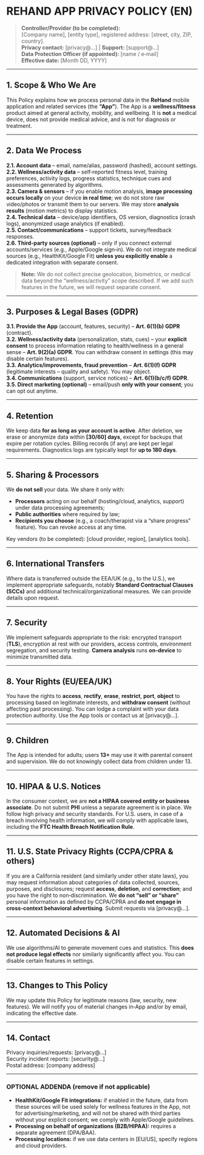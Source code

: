 # REHAND APP PRIVACY POLICY (EN)

> **Controller/Provider (to be completed):**  
> [Company name], [entity type], registered address: [street, city, ZIP, country].  
> **Privacy contact:** [privacy@…] | **Support:** [support@…]  
> **Data Protection Officer (if appointed):** [name / e‑mail]  
> **Effective date:** [Month DD, YYYY]

---

## 1. Scope & Who We Are
This Policy explains how we process personal data in the **ReHand** mobile application and related services (the **“App”**). The App is a **wellness/fitness** product aimed at general activity, mobility, and wellbeing. It is **not** a medical device, does not provide medical advice, and is not for diagnosis or treatment.

---

## 2. Data We Process
**2.1. Account data** – email, name/alias, password (hashed), account settings.  
**2.2. Wellness/activity data** – self‑reported fitness level, training preferences, activity logs, progress statistics, technique cues and assessments generated by algorithms.  
**2.3. Camera & sensors** – if you enable motion analysis, **image processing occurs locally** on your device **in real time**; we do not store raw video/photos or transmit them to our servers. We may store **analysis results** (motion metrics) to display statistics.  
**2.4. Technical data** – device/app identifiers, OS version, diagnostics (crash logs), anonymized usage analytics (if enabled).  
**2.5. Contact/communications** – support tickets, survey/feedback responses.  
**2.6. Third‑party sources (optional)** – only if you connect external accounts/services (e.g., Apple/Google sign‑in). We do not integrate medical sources (e.g., HealthKit/Google Fit) **unless you explicitly enable** a dedicated integration with separate consent.

> **Note:** We do not collect precise geolocation, biometrics, or medical data beyond the “wellness/activity” scope described. If we add such features in the future, we will request separate consent.

---

## 3. Purposes & Legal Bases (GDPR)
**3.1. Provide the App** (account, features, security) – **Art. 6(1)(b) GDPR** (contract).  
**3.2. Wellness/activity data** (personalization, stats, cues) – your **explicit consent** to process information relating to health/wellness in a general sense – **Art. 9(2)(a) GDPR**. You can withdraw consent in settings (this may disable certain features).  
**3.3. Analytics/improvements, fraud prevention** – **Art. 6(1)(f) GDPR** (legitimate interests – quality and safety). You may object.  
**3.4. Communications** (support, service notices) – **Art. 6(1)(b/c/f) GDPR**.  
**3.5. Direct marketing (optional)** – email/push **only with your consent**; you can opt out anytime.

---

## 4. Retention
We keep data **for as long as your account is active**. After deletion, we erase or anonymize data within **[30/60] days**, except for backups that expire per rotation cycles. Billing records (if any) are kept per legal requirements. Diagnostics logs are typically kept for **up to 180 days**.

---

## 5. Sharing & Processors
We **do not sell** your data. We share it only with:  
- **Processors** acting on our behalf (hosting/cloud, analytics, support) under data processing agreements;  
- **Public authorities** where required by law;  
- **Recipients you choose** (e.g., a coach/therapist via a “share progress” feature). You can revoke access at any time.

Key vendors (to be completed): [cloud provider, region], [analytics tools].

---

## 6. International Transfers
Where data is transferred outside the EEA/UK (e.g., to the U.S.), we implement appropriate safeguards, notably **Standard Contractual Clauses (SCCs)** and additional technical/organizational measures. We can provide details upon request.

---

## 7. Security
We implement safeguards appropriate to the risk: encrypted transport (**TLS**), encryption at rest with our providers, access controls, environment segregation, and security testing. **Camera analysis** runs **on‑device** to minimize transmitted data.

---

## 8. Your Rights (EU/EEA/UK)
You have the rights to **access**, **rectify**, **erase**, **restrict**, **port**, **object** to processing based on legitimate interests, and **withdraw consent** (without affecting past processing). You can lodge a complaint with your data protection authority. Use the App tools or contact us at [privacy@…].

---

## 9. Children
The App is intended for adults; users **13+** may use it with parental consent and supervision. We do not knowingly collect data from children under 13.

---

## 10. HIPAA & U.S. Notices
In the consumer context, we are **not a HIPAA covered entity or business associate**. Do not submit **PHI** unless a separate agreement is in place. We follow high privacy and security standards. For U.S. users, in case of a breach involving health information, we will comply with applicable laws, including the **FTC Health Breach Notification Rule**.

---

## 11. U.S. State Privacy Rights (CCPA/CPRA & others)
If you are a California resident (and similarly under other state laws), you may request information about categories of data collected, sources, purposes, and disclosures; request **access**, **deletion**, and **correction**; and you have the right to non‑discrimination. We **do not “sell” or “share”** personal information as defined by CCPA/CPRA and **do not engage in cross‑context behavioral advertising**. Submit requests via [privacy@…].

---

## 12. Automated Decisions & AI
We use algorithms/AI to generate movement cues and statistics. This **does not produce legal effects** nor similarly significantly affect you. You can disable certain features in settings.

---

## 13. Changes to This Policy
We may update this Policy for legitimate reasons (law, security, new features). We will notify you of material changes in‑App and/or by email, indicating the effective date.

---

## 14. Contact
Privacy inquiries/requests: [privacy@…]  
Security incident reports: [security@…]  
Postal address: [company address]

---

### OPTIONAL ADDENDA (remove if not applicable)
- **HealthKit/Google Fit integrations:** if enabled in the future, data from these sources will be used solely for wellness features in the App, not for advertising/marketing, and will not be shared with third parties without your explicit consent; we comply with Apple/Google guidelines.  
- **Processing on behalf of organizations (B2B/HIPAA):** requires a separate agreement (DPA/BAA).  
- **Processing locations:** if we use data centers in [EU/US], specify regions and cloud providers.
